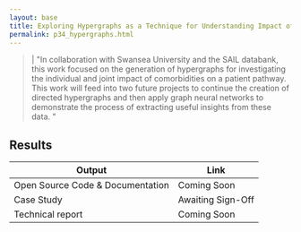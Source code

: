 ```yaml
---
layout: base
title: Exploring Hypergraphs as a Technique for Understanding Impact of Co-Morbidities
permalink: p34_hypergraphs.html
---
```


> | "In collaboration with Swansea University and the SAIL databank, this work focused on the generation of hypergraphs for investigating the individual and joint impact of comorbidities on a patient pathway.  This work will feed into two future projects to continue the creation of directed hypergraphs and then apply graph neural networks to demonstrate the process of extracting useful insights from these data. "   

## Results 



| Output | Link | 
| ---- | ---- |
| Open Source Code & Documentation | Coming Soon |
| Case Study | Awaiting Sign-Off |
| Technical report | Coming Soon |
